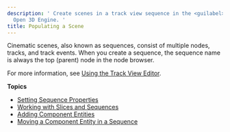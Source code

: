 ```yaml
---
description: ' Create scenes in a track view sequence in the <guilabel>Track View</guilabel> editor in
  Open 3D Engine. '
title: Populating a Scene
---
```


Cinematic scenes, also known as sequences, consist of multiple nodes, tracks, and track events. When you create a sequence, the sequence name is always the top (parent) node in the node browser.

For more information, see [Using the Track View Editor](/docs/user-guide/visualization/cinematics/track-view/editor.md).

**Topics**
+ [Setting Sequence Properties](/docs/user-guide/visualization/cinematics/sequence-props.md)
+ [Working with Slices and Sequences](/docs/userguide/working-with-slices-cinematic-sequences.md)
+ [Adding Component Entities](/docs/user-guide/visualization/cinematics/adding-component-entities.md)
+ [Moving a Component Entity in a Sequence](/docs/user-guide/visualization/cinematics/moving-a-component-entity.md)
